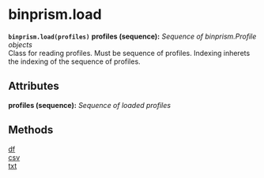 # binprism.load
**`binprism.load(profiles)`**
**profiles (sequence):** *Sequence of binprism.Profile objects* <br />
Class for reading profiles. Must be sequence of profiles. Indexing inherets the indexing of the sequence of profiles.

## Attributes
**profiles (sequence):** *Sequence of loaded profiles*

## Methods
[df](load_df.md) <br />
[csv](load_csv.md) <br />
[txt](load_txt.md) <br />
